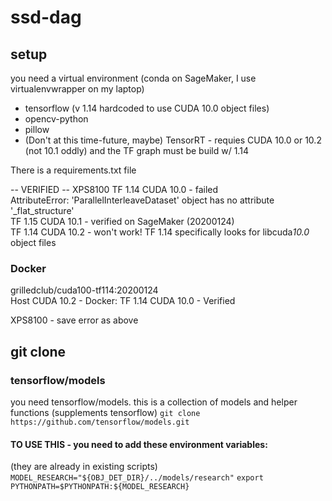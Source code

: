 # ssd-dag

## setup

you need a virtual environment (conda on SageMaker, I use virtualenvwrapper on my laptop)

- tensorflow (v 1.14 hardcoded to use CUDA 10.0 object files)  
- opencv-python
- pillow
- (Don't at this time-future, maybe) TensorRT - requies CUDA 10.0 or 10.2 (not 10.1 oddly) and the TF graph must be build w/ 1.14  

There is a requirements.txt file

-- VERIFIED --
XPS8100
TF 1.14  CUDA 10.0 - failed  
   AttributeError: 'ParallelInterleaveDataset' object has no attribute '_flat_structure'  
TF 1.15  CUDA 10.1 - verified on SageMaker  (20200124)  
TF 1.14  CUDA 10.2 - won't work!   TF 1.14 specifically looks for libcuda*10.0* object files  

### Docker
grilledclub/cuda100-tf114:20200124  
Host CUDA 10.2 - Docker:  TF 1.14  CUDA 10.0 - Verified 

XPS8100 - save error as above


## git clone

### tensorflow/models

you need tensorflow/models.  this is a collection of models and helper functions (supplements tensorflow) 
`git clone https://github.com/tensorflow/models.git`

#### TO USE THIS - you need to add these environment variables:

(they are already in existing scripts)   
`MODEL_RESEARCH="${OBJ_DET_DIR}/../models/research"`
`export PYTHONPATH=$PYTHONPATH:${MODEL_RESEARCH}`

